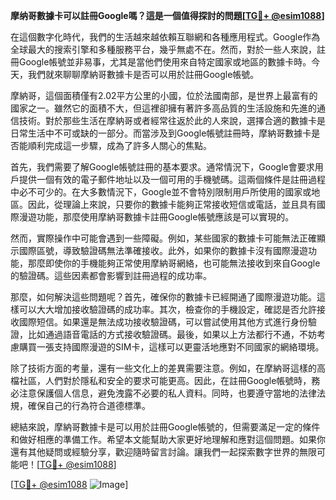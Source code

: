 **摩纳哥數據卡可以註冊Google嗎？這是一個值得探討的問題[[TG💪+ @esim1088](https://t.me/s/esim1088)]**

在這個數字化時代，我們的生活越來越依賴互聯網和各種應用程式。Google作為全球最大的搜索引擎和多種服務平台，幾乎無處不在。然而，對於一些人來說，註冊Google帳號並非易事，尤其是當他們使用來自特定國家或地區的數據卡時。今天，我們就來聊聊摩納哥數據卡是否可以用於註冊Google帳號。

摩納哥，這個面積僅有2.02平方公里的小國，位於法國南部，是世界上最富有的國家之一。雖然它的面積不大，但這裡卻擁有著許多高品質的生活設施和先進的通信技術。對於那些生活在摩納哥或者經常往返於此的人來說，選擇合適的數據卡是日常生活中不可或缺的一部分。而當涉及到Google帳號註冊時，摩納哥數據卡是否能順利完成這一步驟，成為了許多人關心的焦點。

首先，我們需要了解Google帳號註冊的基本要求。通常情況下，Google會要求用戶提供一個有效的電子郵件地址以及一個可用的手機號碼。這兩個條件是註冊過程中必不可少的。在大多數情況下，Google並不會特別限制用戶所使用的國家或地區。因此，從理論上來說，只要你的數據卡能夠正常接收短信或電話，並且具有國際漫遊功能，那麼使用摩納哥數據卡註冊Google帳號應該是可以實現的。

然而，實際操作中可能會遇到一些障礙。例如，某些國家的數據卡可能無法正確顯示國際區號，導致驗證碼無法準確接收。此外，如果你的數據卡沒有國際漫遊功能，那麼即使你的手機能夠正常使用摩納哥網絡，也可能無法接收到來自Google的驗證碼。這些因素都會影響到註冊過程的成功率。

那麼，如何解決這些問題呢？首先，確保你的數據卡已經開通了國際漫遊功能。這樣可以大大增加接收驗證碼的成功率。其次，檢查你的手機設定，確認是否允許接收國際短信。如果還是無法成功接收驗證碼，可以嘗試使用其他方式進行身份驗證，比如通過語音電話的方式接收驗證碼。最後，如果以上方法都行不通，不妨考慮購買一張支持國際漫遊的SIM卡，這樣可以更靈活地應對不同國家的網絡環境。

除了技術方面的考量，還有一些文化上的差異需要注意。例如，在摩納哥這樣的高檔社區，人們對於隱私和安全的要求可能更高。因此，在註冊Google帳號時，務必注意保護個人信息，避免洩露不必要的私人資料。同時，也要遵守當地的法律法規，確保自己的行為符合道德標準。

總結來說，摩納哥數據卡是可以用於註冊Google帳號的，但需要滿足一定的條件和做好相應的準備工作。希望本文能幫助大家更好地理解和應對這個問題。如果你還有其他疑問或經驗分享，歡迎隨時留言討論。讓我們一起探索數字世界的無限可能吧！[[TG💪+ @esim1088](https://t.me/s/esim1088)]

[[TG💪+ @esim1088](https://t.me/s/esim1088) ![Image](https://i.postimg.cc/4NQfJmqS/Snipaste-2025-05-13-00-14-12.png)]